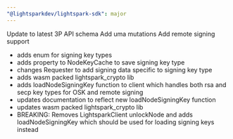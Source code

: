 ```yaml
---
"@lightsparkdev/lightspark-sdk": major
---
```


Update to latest 3P API schema
Add uma mutations
Add remote signing support

- adds enum for signing key types
- adds property to NodeKeyCache to save signing key type
- changes Requester to add signing data specific to signing key type
- adds wasm packed lightspark_crypto lib
- adds loadNodeSigningKey function to client which handles both rsa and secp key types for OSK and remote signing
- updates documentation to reflect new loadNodeSigningKey function
- updates wasm packed lightspark_crypto lib
- BREAKING: Removes LightsparkClient unlockNode and adds loadNodeSigningKey which should be used for loading signing keys instead
